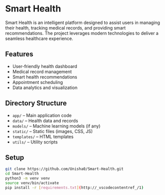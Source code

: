 # Smart Health

Smart Health is an intelligent platform designed to assist users in managing their health, tracking medical records, and providing smart recommendations. The project leverages modern technologies to deliver a seamless healthcare experience.

## Features

- User-friendly health dashboard
- Medical record management
- Smart health recommendations
- Appointment scheduling
- Data analytics and visualization

## Directory Structure

- `app/` – Main application code
- `data/` – Health data and records
- `models/` – Machine learning models (if any)
- `static/` – Static files (images, CSS, JS)
- `templates/` – HTML templates
- `utils/` – Utility scripts

## Setup

```sh
git clone https://github.com/Unisha0/Smart-Health.git
cd Smart-Health
python3 -m venv venv
source venv/bin/activate
pip install -r [requirements.txt](http://_vscodecontentref_/1)
